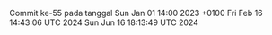 Commit ke-55 pada tanggal Sun Jan 01 14:00 2023 +0100
Fri Feb 16 14:43:06 UTC 2024
Sun Jun 16 18:13:49 UTC 2024
